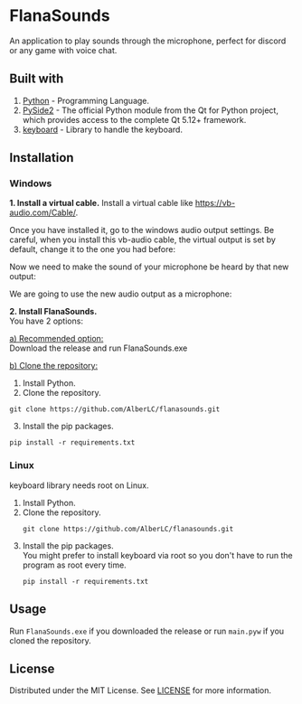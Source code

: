 # FlanaSounds
An application to play sounds through the microphone, perfect for discord or any game with voice chat.

## Built with
1. [Python](https://www.python.org/) - Programming Language.
2. [PySide2](https://pypi.org/project/PySide2/) - The official Python module from the Qt for Python project, which provides access to the complete Qt 5.12+ framework.
3. [keyboard](https://github.com/boppreh/keyboard) - Library to handle the keyboard.

## Installation
### Windows
**1. Install a virtual cable.**
Install a virtual cable like https://vb-audio.com/Cable/.

Once you have installed it, go to the windows audio output settings. Be careful, when you install this vb-audio cable, the virtual output is set by default, change it to the one you had before:

Now we need to make the sound of your microphone be heard by that new output:

We are going to use the new audio output as a microphone:  

**2. Install FlanaSounds.**  
You have 2 options:

<ins>a) Recommended option:</ins>  
Download the release and run FlanaSounds.exe

<ins>b) Clone the repository:</ins>
1. Install Python.
2. Clone the repository.  
```
git clone https://github.com/AlberLC/flanasounds.git
```
3. Install the pip packages.  
```
pip install -r requirements.txt
```

### Linux
keyboard library needs root on Linux.

1. Install Python.
2. Clone the repository.  
    ```
    git clone https://github.com/AlberLC/flanasounds.git
    ```
3. Install the pip packages.  
   You might prefer to install keyboard via root so you don't have to run the program as root every time.  
   ```
   pip install -r requirements.txt
   ```

## Usage
Run `FlanaSounds.exe` if you downloaded the release or run `main.pyw` if you cloned the repository.

## License
Distributed under the MIT License. See [LICENSE](https://github.com/AlberLC/flananini/blob/main/LICENSE) for more information.

